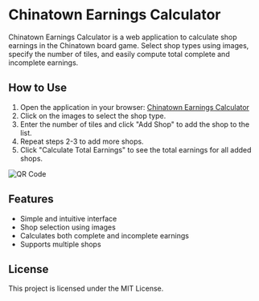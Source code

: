 # Chinatown Earnings Calculator

Chinatown Earnings Calculator is a web application to calculate shop earnings in the Chinatown board game. Select shop types using images, specify the number of tiles, and easily compute total complete and incomplete earnings.

## How to Use

1. Open the application in your browser: [Chinatown Earnings Calculator](https://koosh4.github.io/chinatown-earnings-calculator/)
2. Click on the images to select the shop type.
3. Enter the number of tiles and click "Add Shop" to add the shop to the list.
4. Repeat steps 2-3 to add more shops.
5. Click "Calculate Total Earnings" to see the total earnings for all added shops.

![QR Code](https://koosh4.github.io/images/qr-code.png)

## Features

- Simple and intuitive interface
- Shop selection using images
- Calculates both complete and incomplete earnings
- Supports multiple shops

## License

This project is licensed under the MIT License.
